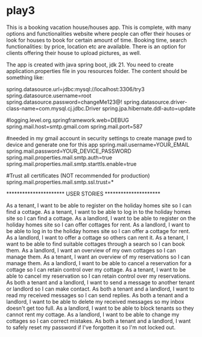 # play3
This is a booking vacation house/houses app. This is complete, with many options and functionalities website where people can offer their houses or look for houses to book for certain amount of time. Booking time, search functionalities: by price,
location etc are available. There is an option for clients offering their house to upload pictures, as well.

The app is created with java spring boot, jdk 21. You need to create application.properties file in you resources folder. The content should be something like: 

spring.datasource.url=jdbc:mysql://localhost:3306/try3
spring.datasource.username=root
spring.datasource.password=changeMe123@!
spring.datasource.driver-class-name=com.mysql.cj.jdbc.Driver
spring.jpa.hibernate.ddl-auto=update

#logging.level.org.springframework.web=DEBUG
spring.mail.host=smtp.gmail.com
spring.mail.port=587

#needed in my gmail account in security settings to create manage pwd to device and generate one for this app
spring.mail.username=YOUR_EMAIL
spring.mail.password=YOUR_DEVICE_PASSWORD 
spring.mail.properties.mail.smtp.auth=true
spring.mail.properties.mail.smtp.starttls.enable=true

#Trust all certificates (NOT recommended for production)
spring.mail.properties.mail.smtp.ssl.trust=*

********************** USER STORIES *********************

As a tenant, I want to be able to register on the holiday homes site so I can find a cottage.
As a tenant, I want to be able to log in to the holiday homes site so I can find a cottage.
As a landlord, I want to be able to register on the holiday homes site so I can offer cottages for rent.
As a landlord, I want to be able to log in to the holiday homes site so I can offer a cottage for rent.
As a landlord, I want to offer a cottage so others can rent it.
As a tenant, I want to be able to find suitable cottages through a search so I can book them.
As a landlord, I want an overview of my own cottages so I can manage them.
As a tenant, I want an overview of my reservations so I can manage them.
As a landlord, I want to be able to cancel a reservation for a cottage so I can retain control over my cottage.
As a tenant, I want to be able to cancel my reservation so I can retain control over my reservations.
As both a tenant and a landlord, I want to send a message to another tenant or landlord so I can make contact.
As both a tenant and a landlord, I want to read my received messages so I can send replies.
As both a tenant and a landlord, I want to be able to delete my received messages so my inbox doesn't get too full.
As a landlord, I want to be able to block tenants so they cannot rent my cottage.
As a landlord, I want to be able to change my cottages so I can correct mistakes.
As both a tenant and a landlord, I want to safely reset my password if I've forgotten it so I'm not locked out.

